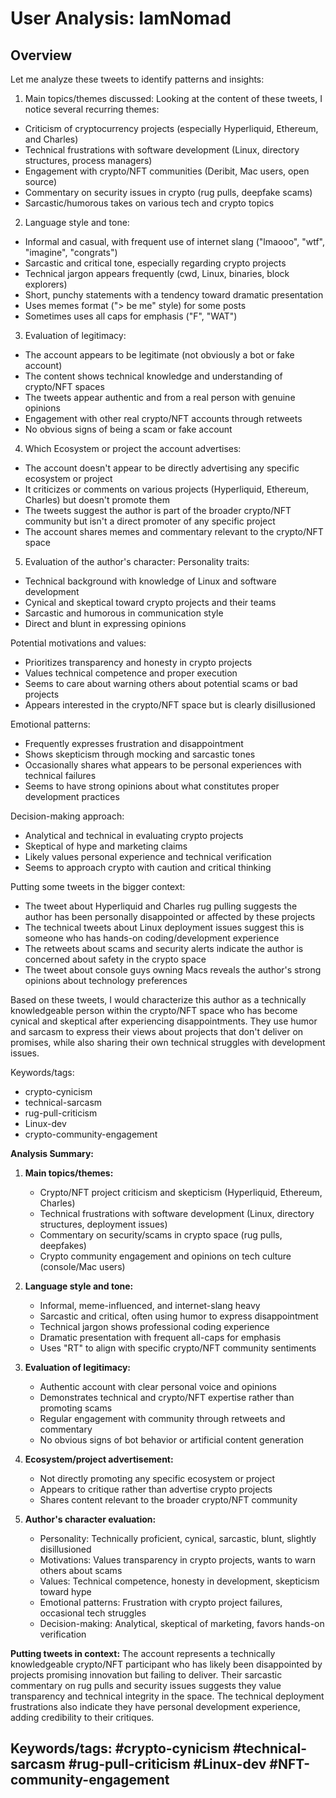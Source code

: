 # User Analysis: IamNomad

## Overview

<think>
Let me analyze these tweets to identify patterns and insights:

1. Main topics/themes discussed:
Looking at the content of these tweets, I notice several recurring themes:
- Criticism of cryptocurrency projects (especially Hyperliquid, Ethereum, and Charles)
- Technical frustrations with software development (Linux, directory structures, process managers)
- Engagement with crypto/NFT communities (Deribit, Mac users, open source)
- Commentary on security issues in crypto (rug pulls, deepfake scams)
- Sarcastic/humorous takes on various tech and crypto topics

2. Language style and tone:
- Informal and casual, with frequent use of internet slang ("lmaooo", "wtf", "imagine", "congrats")
- Sarcastic and critical tone, especially regarding crypto projects
- Technical jargon appears frequently (cwd, Linux, binaries, block explorers)
- Short, punchy statements with a tendency toward dramatic presentation
- Uses memes format ("> be me" style) for some posts
- Sometimes uses all caps for emphasis ("F", "WAT")

3. Evaluation of legitimacy:
- The account appears to be legitimate (not obviously a bot or fake account)
- The content shows technical knowledge and understanding of crypto/NFT spaces
- The tweets appear authentic and from a real person with genuine opinions
- Engagement with other real crypto/NFT accounts through retweets
- No obvious signs of being a scam or fake account

4. Which Ecosystem or project the account advertises:
- The account doesn't appear to be directly advertising any specific ecosystem or project
- It criticizes or comments on various projects (Hyperliquid, Ethereum, Charles) but doesn't promote them
- The tweets suggest the author is part of the broader crypto/NFT community but isn't a direct promoter of any specific project
- The account shares memes and commentary relevant to the crypto/NFT space

5. Evaluation of the author's character:
Personality traits:
- Technical background with knowledge of Linux and software development
- Cynical and skeptical toward crypto projects and their teams
- Sarcastic and humorous in communication style
- Direct and blunt in expressing opinions

Potential motivations and values:
- Prioritizes transparency and honesty in crypto projects
- Values technical competence and proper execution
- Seems to care about warning others about potential scams or bad projects
- Appears interested in the crypto/NFT space but is clearly disillusioned

Emotional patterns:
- Frequently expresses frustration and disappointment
- Shows skepticism through mocking and sarcastic tones
- Occasionally shares what appears to be personal experiences with technical failures
- Seems to have strong opinions about what constitutes proper development practices

Decision-making approach:
- Analytical and technical in evaluating crypto projects
- Skeptical of hype and marketing claims
- Likely values personal experience and technical verification
- Seems to approach crypto with caution and critical thinking

Putting some tweets in the bigger context:
- The tweet about Hyperliquid and Charles rug pulling suggests the author has been personally disappointed or affected by these projects
- The technical tweets about Linux deployment issues suggest this is someone who has hands-on coding/development experience
- The retweets about scams and security alerts indicate the author is concerned about safety in the crypto space
- The tweet about console guys owning Macs reveals the author's strong opinions about technology preferences

Based on these tweets, I would characterize this author as a technically knowledgeable person within the crypto/NFT space who has become cynical and skeptical after experiencing disappointments. They use humor and sarcasm to express their views about projects that don't deliver on promises, while also sharing their own technical struggles with development issues.

Keywords/tags:
- crypto-cynicism
- technical-sarcasm
- rug-pull-criticism
- Linux-dev
- crypto-community-engagement
</think>

**Analysis Summary:**

1. **Main topics/themes:**
   - Crypto/NFT project criticism and skepticism (Hyperliquid, Ethereum, Charles)
   - Technical frustrations with software development (Linux, directory structures, deployment issues)
   - Commentary on security/scams in crypto space (rug pulls, deepfakes)
   - Crypto community engagement and opinions on tech culture (console/Mac users)

2. **Language style and tone:**
   - Informal, meme-influenced, and internet-slang heavy
   - Sarcastic and critical, often using humor to express disappointment
   - Technical jargon shows professional coding experience
   - Dramatic presentation with frequent all-caps for emphasis
   - Uses "RT" to align with specific crypto/NFT community sentiments

3. **Evaluation of legitimacy:**
   - Authentic account with clear personal voice and opinions
   - Demonstrates technical and crypto/NFT expertise rather than promoting scams
   - Regular engagement with community through retweets and commentary
   - No obvious signs of bot behavior or artificial content generation

4. **Ecosystem/project advertisement:**
   - Not directly promoting any specific ecosystem or project
   - Appears to critique rather than advertise crypto projects
   - Shares content relevant to the broader crypto/NFT community

5. **Author's character evaluation:**
   - Personality: Technically proficient, cynical, sarcastic, blunt, slightly disillusioned
   - Motivations: Values transparency in crypto projects, wants to warn others about scams
   - Values: Technical competence, honesty in development, skepticism toward hype
   - Emotional patterns: Frustration with crypto project failures, occasional tech struggles
   - Decision-making: Analytical, skeptical of marketing, favors hands-on verification

**Putting tweets in context:**
The account represents a technically knowledgeable crypto/NFT participant who has likely been disappointed by projects promising innovation but failing to deliver. Their sarcastic commentary on rug pulls and security issues suggests they value transparency and technical integrity in the space. The technical deployment frustrations also indicate they have personal development experience, adding credibility to their critiques.

**Keywords/tags:** #crypto-cynicism #technical-sarcasm #rug-pull-criticism #Linux-dev #NFT-community-engagement
---
